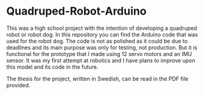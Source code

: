 # Quadruped-Robot-Arduino
This was a high school project with the intention of developing a quadruped robot or robot dog. In this repository you can find the Arduino code that was used for the robot dog. The code is not as polished as it could be due to deadlines and its main purpose was only for testing, not production. But it is functional for the prototype that I made using 12 servo motors and an IMU sensor. It was my first attempt at robotics and I have plans to improve upon this model and its code in the future.

The thesis for the project, written in Swedish, can be read in the PDF file provided.
